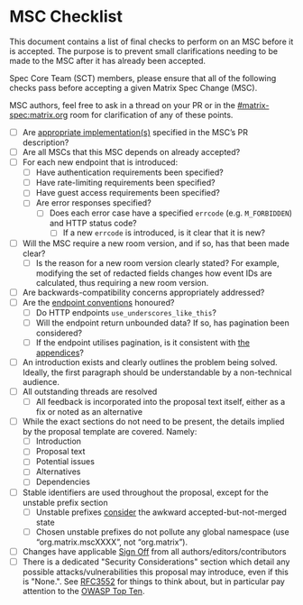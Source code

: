 # MSC Checklist

This document contains a list of final checks to perform on an MSC before it
is accepted. The purpose is to prevent small clarifications needing to be
made to the MSC after it has already been accepted.

Spec Core Team (SCT) members, please ensure that all of the following checks
pass before accepting a given Matrix Spec Change (MSC).

MSC authors, feel free to ask in a thread on your PR or in the
[#matrix-spec:matrix.org](https://matrix.to/#/#matrix-spec:matrix.org) room for
clarification of any of these points.

- [ ] Are [appropriate implementation(s)](https://spec.matrix.org/proposals/#implementing-a-proposal)
  specified in the MSC’s PR description?
- [ ] Are all MSCs that this MSC depends on already accepted?
- [ ] For each new endpoint that is introduced:
  - [ ] Have authentication requirements been specified?
  - [ ] Have rate-limiting requirements been specified?
  - [ ] Have guest access requirements been specified?
  - [ ] Are error responses specified?
    - [ ] Does each error case have a specified `errcode` (e.g. `M_FORBIDDEN`) and HTTP status code?
      - [ ] If a new `errcode` is introduced, is it clear that it is new?
- [ ] Will the MSC require a new room version, and if so, has that been made clear?
  - [ ] Is the reason for a new room version clearly stated? For example,
          modifying the set of redacted fields changes how event IDs are calculated,
          thus requiring a new room version.
- [ ] Are backwards-compatibility concerns appropriately addressed?
- [ ] Are the [endpoint conventions](https://spec.matrix.org/latest/appendices/#conventions-for-matrix-apis) honoured?
  - [ ] Do HTTP endpoints `use_underscores_like_this`?
  - [ ] Will the endpoint return unbounded data? If so, has pagination been considered?
  - [ ] If the endpoint utilises pagination, is it consistent with
    [the appendices](https://spec.matrix.org/v1.8/appendices/#pagination)?
- [ ] An introduction exists and clearly outlines the problem being solved.
      Ideally, the first paragraph should be understandable by a non-technical audience.
- [ ] All outstanding threads are resolved
  - [ ] All feedback is incorporated into the proposal text itself, either as a fix or noted as an alternative
- [ ] While the exact sections do not need to be present,
  the details implied by the proposal template are covered. Namely:
  - [ ] Introduction
  - [ ] Proposal text
  - [ ] Potential issues
  - [ ] Alternatives
  - [ ] Dependencies
- [ ] Stable identifiers are used throughout the proposal, except for the unstable prefix section
  - [ ] Unstable prefixes [consider](README.md#unstable-prefixes) the awkward accepted-but-not-merged state
  - [ ] Chosen unstable prefixes do not pollute any global namespace (use “org.matrix.mscXXXX”, not “org.matrix”).
- [ ] Changes have applicable [Sign Off](CONTRIBUTING.md#sign-off) from all authors/editors/contributors
- [ ] There is a dedicated "Security Considerations" section which detail
  any possible attacks/vulnerabilities this proposal may introduce, even if this is "None.".
  See [RFC3552](https://datatracker.ietf.org/doc/html/rfc3552) for things to think about,
  but in particular pay attention to the [OWASP Top Ten](https://owasp.org/www-project-top-ten/).
